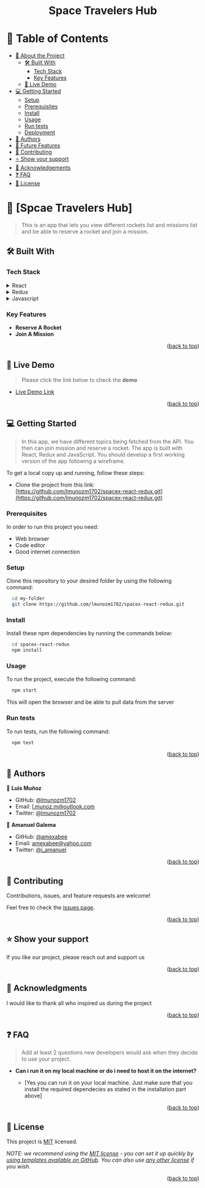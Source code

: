 <!--
HOW TO USE:
This is an example of how you may give instructions on setting up your project locally.

Modify this file to match your project and remove sections that don't apply.

REQUIRED SECTIONS:
- Table of Contents
- About the Project
  - Built With
  - Live Demo
- Getting Started
- Authors
- Future Features
- Contributing
- Show your support
- Acknowledgements
- License

After you're finished please remove all the comments and instructions!
-->

<div align="center">

 <h1><b>Space Travelers Hub</b></h1>

</div>

<!-- TABLE OF CONTENTS -->

# 📗 Table of Contents

- [📖 About the Project](#about-project)
  - [🛠 Built With](#built-with)
    - [Tech Stack](#tech-stack)
    - [Key Features](#key-features)
  - [🚀 Live Demo](#live-demo)
- [💻 Getting Started](#getting-started)
  - [Setup](#setup)
  - [Prerequisites](#prerequisites)
  - [Install](#install)
  - [Usage](#usage)
  - [Run tests](#run-tests)
  - [Deployment](#triangular_flag_on_post-deployment)
- [👥 Authors](#authors)
- [🔭 Future Features](#future-features)
- [🤝 Contributing](#contributing)
- [⭐️ Show your support](#support)
- [🙏 Acknowledgements](#acknowledgements)
- [❓ FAQ](#faq)
- [📝 License](#license)

<!-- PROJECT DESCRIPTION -->

# 📖 [Spcae Travelers Hub] <a name="about-project"></a>

> This is an app that lets you view different rockets list and missions list and be able to reserve a rocket and join a mission.

## 🛠 Built With <a name="built-with"></a>

### Tech Stack <a name="tech-stack"></a>

<details>
  <summary>React</summary>
</details>
<details>
  <summary>Redux</summary>
</details>
<details>
  <summary>Javascript</summary>
</details>

<!-- Features -->

### Key Features <a name="key-features"></a>

- **Reserve A Rocket**
- **Join A Mission**

<p align="right">(<a href="#readme-top">back to top</a>)</p>

<!-- LIVE DEMO -->

## 🚀 Live Demo <a name="live-demo"></a>

> Please click the link below to check the **demo**

- [Live Demo Link](https://github.)

<p align="right">(<a href="#readme-top">back to top</a>)</p>

<!-- GETTING STARTED -->

## 💻 Getting Started <a name="getting-started"></a>

> In this app, we have different topics being fetched from the API. You then can join mission and reserve a rocket. The app is built with React, Redux and JavaScript. You should develop a first working version of the app following a wireframe.

To get a local copy up and running, follow these steps:

- Clone the project from this link: [https://github.com/lmunozm1702/spacex-react-redux.git](https://github.com/lmunozm1702/spacex-react-redux.git)

### Prerequisites

In order to run this project you need:

- Web browser
- Code editor
- Good internet connection
<!--
Example command:

```sh
 gem install rails
```

-->

### Setup

Clone this repository to your desired folder by using the following command:

```sh
  cd my-folder
  git clone https://github.com/lmunozm1702/spacex-react-redux.git
```

### Install

Install these npm dependencies by running the commands below:

```sh
  cd spacex-react-redux
  npm install
```

### Usage

To run the project, execute the following command:

```sh
  npm start
```

This will open the browser and be able to pull data from the server

### Run tests

To run tests, run the following command:

```sh
  npm test
```

<p align="right">(<a href="#readme-top">back to top</a>)</p>

<!-- AUTHORS -->

## 👥 Authors <a name="authors"></a>

👤 **Luis Muñoz**

- GitHub: [@lmunozm1702](https://github.com/lmunozm1702)
- Email: [l.munoz.m@outlook.com](mailto:l.munoz.m@outlook.com)
- Twitter: [@lmunozm1702](www.twitter.com/lmunozm1702)

👤 **Amanuel Galema**

- GitHub: [@amexabee](https://github.com/amexabee)
- Email: [amexabee@yahoo.com](mailto:amexabee@yahoo.com)
- Twitter: [@i_amanuel](www.twitter.com/i_amanuel)

<p align="right">(<a href="#readme-top">back to top</a>)</p>

<!-- CONTRIBUTING -->

## 🤝 Contributing <a name="contributing"></a>

Contributions, issues, and feature requests are welcome!

Feel free to check the [issues page](../../issues/).

<p align="right">(<a href="#readme-top">back to top</a>)</p>

<!-- SUPPORT -->

## ⭐️ Show your support <a name="support"></a>

If you like our project, please reach out and support us

<p align="right">(<a href="#readme-top">back to top</a>)</p>

<!-- ACKNOWLEDGEMENTS -->

## 🙏 Acknowledgments <a name="acknowledgements"></a>

I would like to thank all who inspired us during the project

<p align="right">(<a href="#readme-top">back to top</a>)</p>

<!-- FAQ (optional) -->

## ❓ FAQ <a name="faq"></a>

> Add at least 2 questions new developers would ask when they decide to use your project.

- **Can i run it on my local machine or do i need to host it on the internet?**

  - [Yes you can run it on your local machine. Just make sure that you install the required dependecies as stated in the installation part above]

<p align="right">(<a href="#readme-top">back to top</a>)</p>

<!-- LICENSE -->

## 📝 License <a name="license"></a>

This project is [MIT](./LICENSE) licensed.

_NOTE: we recommend using the [MIT license](https://choosealicense.com/licenses/mit/) - you can set it up quickly by [using templates available on GitHub](https://docs.github.com/en/communities/setting-up-your-project-for-healthy-contributions/adding-a-license-to-a-repository). You can also use [any other license](https://choosealicense.com/licenses/) if you wish._

<p align="right">(<a href="#readme-top">back to top</a>)</p>
